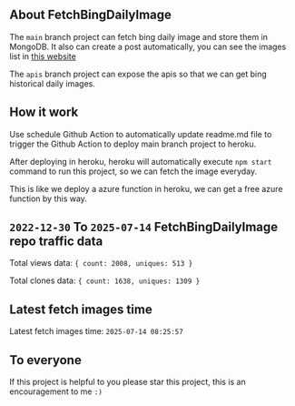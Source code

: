 ## About FetchBingDailyImage

The `main` branch project can fetch bing daily image and store them in MongoDB.
It also can create a post automatically, you can see the images list in [this website](https://oursalbum.netlify.app)

The `apis` branch project can expose the apis so that we can get bing historical daily images.

## How it work

Use schedule Github Action to automatically update readme.md file to trigger the Github Action to deploy main branch project to heroku.

After deploying in heroku, heroku will automatically execute `npm start` command to run this project, so we can fetch the image everyday.

This is like we deploy a azure function in heroku, we can get a free azure function by this way.

## `2022-12-30` To `2025-07-14` FetchBingDailyImage repo traffic data

Total views data: `{ count: 2008, uniques: 513 }`

Total clones data: `{ count: 1638, uniques: 1309 }`

## Latest fetch images time

Latest fetch images time: `2025-07-14 08:25:57`

## To everyone

If this project is helpful to you please star this project, this is an encouragement to me `:)`




